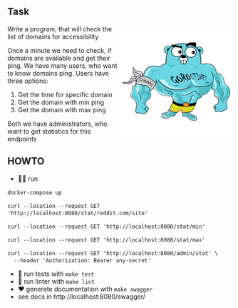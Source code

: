 ## Task
<img align="right" width="50%" src="./images/big-gopher.jpg">
Write a program, that will check the list of domains for accessibility

Once a minute we need to check, if domains are available and get their ping.
We have many users, who want to know domains ping.
Users have three options:

1. Get the time for specific domain
2. Get the domain with min ping
3. Get the domain with max ping

Both we have administrators, who want to get statistics for this endpoints


## HOWTO

- :running_man: run
```
docker-compose up
```

```
curl --location --request GET 'http://localhost:8080/stat/reddit.com/site'
```

```
curl --location --request GET 'http://localhost:8080/stat/min'
```

```
curl --location --request GET 'http://localhost:8080/stat/max'
```

```
curl --location --request GET 'http://localhost:8080/admin/stat' \
  --header 'Authorization: Bearer any-secret'
```
- :test_tube: run tests with `make test`
- :sunflower: run linter with `make lint`
- :heart: generate documentation with `make swagger`
- see docs in http://localhost:8080/swagger/
